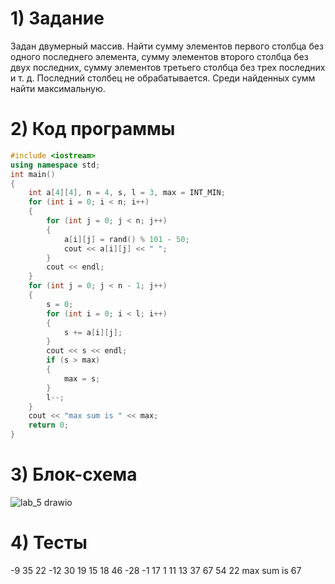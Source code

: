 # 1) Задание
Задан двумерный массив. Найти сумму элементов
первого столбца без одного последнего элемента, сумму
элементов второго столбца без двух последних, сумму
элементов третьего столбца без трех последних и т. д.
Последний столбец не обрабатывается. Среди найденных
сумм найти максимальную.
# 2) Код программы
```cpp
#include <iostream>
using namespace std;
int main()
{
	int a[4][4], n = 4, s, l = 3, max = INT_MIN;
	for (int i = 0; i < n; i++)
	{
		for (int j = 0; j < n; j++)
		{
			a[i][j] = rand() % 101 - 50;
			cout << a[i][j] << " ";
		}
		cout << endl;
	}
	for (int j = 0; j < n - 1; j++)
	{
		s = 0;
		for (int i = 0; i < l; i++)
		{
			s += a[i][j];
		}
		cout << s << endl;
		if (s > max)
		{
			max = s;
		}
		l--;
	}
	cout << "max sum is " << max;
	return 0;
}
```
# 3) Блок-схема
![lab_5 drawio](https://github.com/wpslll/Labs_PSTU_2023/assets/151571121/29cae1d3-9ffd-45da-bce9-adf83240368f)
# 4) Тесты
-9 35 22 -12
30 19 15 18
46 -28 -1 17
1 11 13 37
67
54
22
max sum is 67
